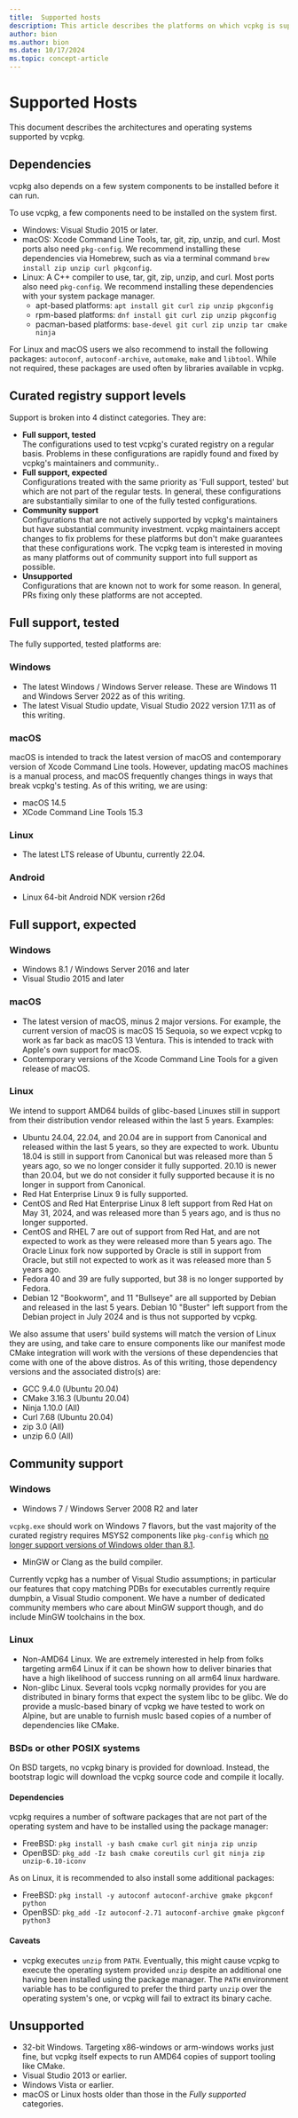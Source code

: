 ```yaml
---
title:  Supported hosts
description: This article describes the platforms on which vcpkg is supported.
author: bion
ms.author: bion
ms.date: 10/17/2024
ms.topic: concept-article
---
```


# Supported Hosts

This document describes the architectures and operating systems supported by vcpkg.

## Dependencies

vcpkg also depends on a few system components to be installed before it can run.

To use vcpkg, a few components need to be installed on the system first.

* Windows: Visual Studio 2015 or later.
* macOS: Xcode Command Line Tools, tar, git, zip, unzip, and curl. Most ports also need `pkg-config`.
We recommend installing these dependencies via Homebrew, such as via a terminal command
`brew install zip unzip curl pkgconfig`.
* Linux: A C++ compiler to use, tar, git, zip, unzip, and curl. Most ports also need `pkg-config`.
We recommend installing these dependencies with your system package manager.
  * apt-based platforms: `apt install git curl zip unzip pkgconfig`
  * rpm-based platforms: `dnf install git curl zip unzip pkgconfig`
  * pacman-based platforms: `base-devel git curl zip unzip tar cmake ninja`

For Linux and macOS users we also recommend to install the following packages: `autoconf`, `autoconf-archive`, `automake`, `make` and `libtool`. While not required, these packages are used often by libraries available in vcpkg.

## Curated registry support levels

Support is broken into 4 distinct categories. They are:

* **Full support, tested**  
  The configurations used to test vcpkg's curated registry on a regular basis. Problems in these configurations
  are rapidly found and fixed by vcpkg's maintainers and community..
* **Full support, expected**  
  Configurations treated with the same priority as 'Full support, tested' but which are not part of the regular tests.
  In general, these configurations are substantially similar to one of the fully tested configurations.
* **Community support**  
  Configurations that are not actively supported by vcpkg's maintainers but have substantial community investment.
  vcpkg maintainers accept changes to fix problems for these platforms but don't make guarantees that these 
  configurations work. The vcpkg team is interested in moving as many platforms out of community support
  into full support as possible.
* **Unsupported**  
  Configurations that are known not to work for some reason. In general, PRs fixing only these platforms
  are not accepted.

## Full support, tested

The fully supported, tested platforms are:

### Windows

* The latest Windows / Windows Server release. These are Windows 11 and Windows Server 2022 as of this writing.
* The latest Visual Studio update, Visual Studio 2022 version 17.11 as of this writing.

### macOS

macOS is intended to track the latest version of macOS and contemporary version of Xcode Command Line tools. However,
updating macOS machines is a manual process, and macOS frequently changes things in ways that break vcpkg's testing. As of this writing, we are using:

* macOS 14.5
* XCode Command Line Tools 15.3

### Linux

* The latest LTS release of Ubuntu, currently 22.04.

### Android

* Linux 64-bit Android NDK version r26d

## Full support, expected

### Windows

* Windows 8.1 / Windows Server 2016 and later
* Visual Studio 2015 and later

### macOS

* The latest version of macOS, minus 2 major versions. For example, the current version of macOS is macOS 15 Sequoia,
so we expect vcpkg to work as far back as macOS 13 Ventura. This is intended to track with Apple's own support for
macOS.
* Contemporary versions of the Xcode Command Line Tools for a given release of macOS.

### Linux

We intend to support AMD64 builds of glibc-based Linuxes still in support from their distribution vendor released within
the last 5 years. Examples:

* Ubuntu 24.04, 22.04, and 20.04 are in support from Canonical and released within the last 5 years, so they
are expected to work. Ubuntu 18.04 is still in support from Canonical but was released more than 5 years ago, so
we no longer consider it fully supported. 20.10 is newer than 20.04, but we do not consider it fully supported because
it is no longer in support from Canonical.
* Red Hat Enterprise Linux 9 is fully supported.
* CentOS and Red Hat Enterprise Linux 8 left support from Red Hat on May 31, 2024, and was released more than 5 years
ago, and is thus no longer supported.
* CentOS and RHEL 7 are out of support from Red Hat, and are not expected to work as they were released more than 5
years ago. The Oracle Linux fork now supported by Oracle is still in support from Oracle, but still not expected to
work as it was released more than 5 years ago.
* Fedora 40 and 39 are fully supported, but 38 is no longer supported by Fedora.
* Debian 12 "Bookworm", and 11 "Bullseye" are all supported by Debian and released in the last 5 years.
Debian 10 "Buster" left support from the Debian project in July 2024 and is thus not supported by vcpkg.

We also assume that users' build systems will match the version of Linux they are using, and take care to ensure
components like our manifest mode CMake integration will work with the versions of these dependencies that come with
one of the above distros. As of this writing, those dependency versions and the associated distro(s) are:

* GCC 9.4.0 (Ubuntu 20.04)
* CMake 3.16.3 (Ubuntu 20.04)
* Ninja 1.10.0 (All)
* Curl 7.68 (Ubuntu 20.04)
* zip 3.0 (All)
* unzip 6.0 (All)

## Community support

### Windows

* Windows 7 / Windows Server 2008 R2 and later

`vcpkg.exe` should work on Windows 7 flavors, but the vast majority of the curated registry requires MSYS2 components
like `pkg-config` which
[no longer support versions of Windows older than 8.1](https://www.msys2.org/docs/windows_support/#current-policy).

* MinGW or Clang as the build compiler.

Currently vcpkg has a number of Visual Studio assumptions; in particular our features that copy matching PDBs for
executables currently require dumpbin, a Visual Studio component. We have a number of dedicated community members who
care about MinGW support though, and do include MinGW toolchains in the box.

### Linux

* Non-AMD64 Linux. We are extremely interested in help from folks targeting arm64 Linux if it can be shown how
to deliver binaries that have a high likelihood of success running on all arm64 linux hardware.
* Non-glibc Linux. Several tools vcpkg normally provides for you are distributed in binary forms that expect the system
libc to be glibc. We do provide a muslc-based binary of vcpkg we have tested to work on Alpine, but are unable to
furnish muslc based copies of a number of dependencies like CMake.

### BSDs or other POSIX systems

On BSD targets, no vcpkg binary is provided for download. Instead, the bootstrap logic will download the
vcpkg source code and compile it locally.

#### Dependencies

vcpkg requires a number of software packages that are not part of the operating system and have to be installed using the package manager:

* FreeBSD: `pkg install -y bash cmake curl git ninja zip unzip`
* OpenBSD: `pkg_add -Iz bash cmake coreutils curl git ninja zip unzip-6.10-iconv`

As on Linux, it is recommended to also install some additional packages:

* FreeBSD: `pkg install -y autoconf autoconf-archive gmake pkgconf python`
* OpenBSD: `pkg_add -Iz autoconf-2.71 autoconf-archive gmake pkgconf python3`

#### Caveats

* vcpkg executes `unzip` from `PATH`. Eventually, this might cause vcpkg to execute the
operating system provided `unzip` despite an additional one having been installed using the package manager.
The `PATH` environment variable has to be configured to prefer the third party `unzip` over the operating system's one,
or vcpkg will fail to extract its binary cache.

## Unsupported

* 32-bit Windows. Targeting x86-windows or arm-windows works just fine, but vcpkg itself expects to run AMD64 copies
of support tooling like CMake.
* Visual Studio 2013 or earlier.
* Windows Vista or earlier.
* macOS or Linux hosts older than those in the *Fully supported* categories.
